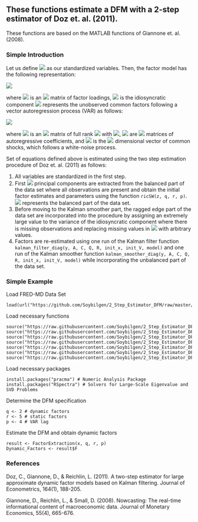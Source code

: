 ## These functions estimate a DFM with a 2-step estimator of Doz et. al. (2011).

These functions are based on the MATLAB functions of Giannone et. al. (2008).

### Simple Introduction

Let us define <img src="https://render.githubusercontent.com/render/math?math=x_{t}=(x_{1,t},x_{2,t},\dots,x_{n,t})', t_m=1,2,\dots,T_m"> as our standardized variables. Then, the factor model has the following representation:

<img src="https://render.githubusercontent.com/render/math?math=x_{t} = \Lambda f_{t}+\epsilon_{t}; \quad \epsilon_{t}\sim \mathbb{N}(0,\Sigma_{\epsilon_{t}}),">

where <img src="https://render.githubusercontent.com/render/math?math=\Lambda"> is an <img src="https://render.githubusercontent.com/render/math?math=n \times r"> matrix of factor loadings, <img src="https://render.githubusercontent.com/render/math?math=\epsilon_{t}"> is the idiosyncratic component <img src="https://render.githubusercontent.com/render/math?math=f_{t_m}=(f_{1,t_m},f_{2,t_m},\dots,f_{r,t_m})'"> represents the unobserved common factors following a vector autoregression process (VAR) as follows:

<img src="https://render.githubusercontent.com/render/math?math=f_{t_m} = \sum_{i=1}^{p}A_i f_{t_m-i}+B\eta_{t}; \quad \eta_{t_m}\sim \mathbb{N}(0,I_{q}),">

where <img src="https://render.githubusercontent.com/render/math?math=B"> is an <img src="https://render.githubusercontent.com/render/math?math=r \times q"> matrix of full rank <img src="https://render.githubusercontent.com/render/math?math=q"> with <img src="https://render.githubusercontent.com/render/math?math=q \leqslant r">, <img src="https://render.githubusercontent.com/render/math?math=A_1,A_2,\dots,A_p"> are <img src="https://render.githubusercontent.com/render/math?math=r\times r"> matrices of autoregressive coefficients, and <img src="https://render.githubusercontent.com/render/math?math=\eta_{t}"> is the <img src="https://render.githubusercontent.com/render/math?math=q"> dimensional vector of common shocks, which follows a white-noise process.

Set of equations defined above is estimated using the two step estimation procedure of Doz et. al. (2011) as follows:
1. All variables are standardized in the first step.
2. First <img src="https://render.githubusercontent.com/render/math?math=r"> principal components are extracted from the balanced part of the data set where all observations are present and obtain the initial factor estimates and parameters using the function `ricSW(z, q, r, p)`. <img src="https://render.githubusercontent.com/render/math?math=z_{t}"> represents the balanced part of the data set.
3. Before moving to the Kalman smoother part, the ragged edge part of the data set are incorporated into the procedure by assigning an extremely large value to the variance of the idiosyncratic component where there is missing observations and replacing missing values in <img src="https://render.githubusercontent.com/render/math?math=x_{t}"> with arbitrary values.
4. Factors are re-estimated using one run of the Kalman filter function `kalman_filter_diag(y, A, C, Q, R, init_x, init_V, model)` and one run of the Kalman smoother function `kalman_smoother_diag(y, A, C, Q, R, init_x, init_V, model)` while incorporating the unbalanced part of the data set.

### Simple Example

Load FRED-MD Data Set
```
load(url("https://github.com/Soybilgen/2_Step_Estimator_DFM/raw/master/Example.RData"))
```
Load necessary functions
```
source("https://raw.githubusercontent.com/Soybilgen/2_Step_Estimator_DFM/master/FactorExtraction.R")
source("https://raw.githubusercontent.com/Soybilgen/2_Step_Estimator_DFM/master/center.R")
source("https://raw.githubusercontent.com/Soybilgen/2_Step_Estimator_DFM/master/kalman_filter_diag.R")
source("https://raw.githubusercontent.com/Soybilgen/2_Step_Estimator_DFM/master/kalman_smoother_diag.R")
source("https://raw.githubusercontent.com/Soybilgen/2_Step_Estimator_DFM/master/kalman_update_diag.R")
source("https://raw.githubusercontent.com/Soybilgen/2_Step_Estimator_DFM/master/ricSW.R")
source("https://raw.githubusercontent.com/Soybilgen/2_Step_Estimator_DFM/master/smooth_update.R")
```
Load necessary packages
```
install.packages("pracma") # Numeric Analysis Package
install.packages("RSpectra") # Solvers for Large-Scale Eigenvalue and SVD Problems
```
Determine the DFM specification
```
q <- 2 # dynamic factors
r <- 5 # static factors
p <- 4 # VAR lag
```
Estimate the DFM and obtain dynamic factors
```
result <- FactorExtraction(x, q, r, p)
Dynamic_Factors <- result$F
```
### References

Doz, C., Giannone, D., & Reichlin, L. (2011). A two-step estimator for large approximate dynamic factor models based on Kalman filtering. Journal of Econometrics, 164(1), 188-205.

Giannone, D., Reichlin, L., & Small, D. (2008). Nowcasting: The real-time informational content of macroeconomic data. Journal of Monetary Economics, 55(4), 665-676.
